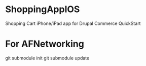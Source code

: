 ShoppingAppIOS
==============

Shopping Cart iPhone/iPad app for Drupal Commerce QuickStart

For AFNetworking
==============
git submodule init
git submodule update